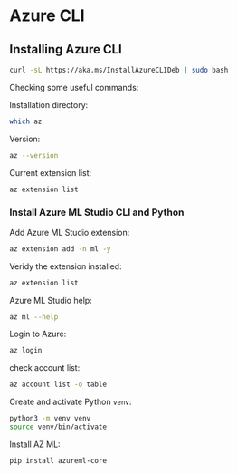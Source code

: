 # Azure CLI

## Installing Azure CLI

```bash
curl -sL https://aka.ms/InstallAzureCLIDeb | sudo bash
```

Checking some useful commands:

Installation directory:
```bash
which az
```

Version:
```bash
az --version
```

Current extension list:
```bash
az extension list
```

### Install Azure ML Studio CLI and Python

Add Azure ML Studio extension:
```bash
az extension add -n ml -y
```

Veridy the extension installed:
```bash
az extension list
```

Azure ML Studio help:
```bash
az ml --help
```

Login to Azure:
```bash
az login
```

check account list:
```bash
az account list -o table
```

Create and activate Python `venv`:
```bash
python3 -m venv venv
source venv/bin/activate
```

Install AZ ML:
```bash
pip install azureml-core
```

